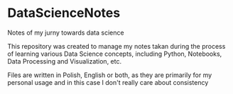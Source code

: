 # DataScienceNotes
Notes of my jurny towards data science

This repository was created to manage my notes takan during the process of learning various Data Science concepts, 
including Python, Notebooks, Data Processing and Visualization, etc.

Files are written in Polish, English or both, as they are primarily for my personal usage and in this case I don't really care about consistency
